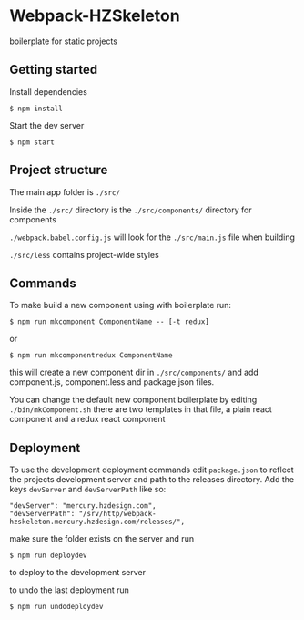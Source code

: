 Webpack-HZSkeleton
==================

boilerplate for static projects



Getting started
---------------

Install dependencies


    $ npm install


Start the dev server


    $ npm start



Project structure
-----------------

The main app folder is `./src/`

Inside the `./src/` directory is the `./src/components/` directory for components

`./webpack.babel.config.js` will look for the `./src/main.js` file when building

`./src/less` contains project-wide styles



Commands
--------

To make build a new component using with boilerplate run:

    $ npm run mkcomponent ComponentName -- [-t redux]

or

    $ npm run mkcomponentredux ComponentName

this will create a new component dir in `./src/components/` and add component.js,
component.less and package.json files.

You can change the default new component boilerplate by editing `./bin/mkComponent.sh`
there are two templates in that file, a plain react component and a redux react component


Deployment
----------

To use the development deployment commands edit `package.json` to reflect the projects development server and path to the releases directory. Add the keys `devServer` and `devServerPath` like so:

    "devServer": "mercury.hzdesign.com",
    "devServerPath": "/srv/http/webpack-hzskeleton.mercury.hzdesign.com/releases/",

make sure the folder exists on the server and run

    $ npm run deploydev

to deploy to the development server

to undo the last deployment run

    $ npm run undodeploydev

